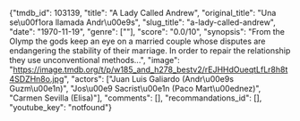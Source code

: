{"tmdb_id": 103139, "title": "A Lady Called Andrew", "original_title": "Una se\u00f1ora llamada Andr\u00e9s", "slug_title": "a-lady-called-andrew", "date": "1970-11-19", "genre": [""], "score": "0.0/10", "synopsis": "From the Olymp the gods keep an eye on a married couple whose disputes are endangering the stability of their marriage. In order to repair the relationship they use unconventional methods...", "image": "https://image.tmdb.org/t/p/w185_and_h278_bestv2/rEJHHdOueqtLfLr8h8t4SDZHn8o.jpg", "actors": ["Juan Luis Galiardo (Andr\u00e9s Guzm\u00e1n)", "Jos\u00e9 Sacrist\u00e1n (Paco Mart\u00ednez)", "Carmen Sevilla (Elisa)"], "comments": [], "recommandations_id": [], "youtube_key": "notfound"}